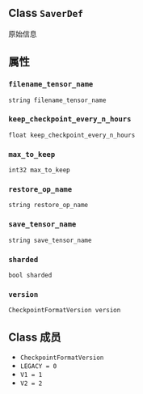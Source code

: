 

## Class  `SaverDef` 
原始信息

## 属性


###  `filename_tensor_name` 
 `string filename_tensor_name` 

###  `keep_checkpoint_every_n_hours` 
 `float keep_checkpoint_every_n_hours` 

###  `max_to_keep` 
 `int32 max_to_keep` 

###  `restore_op_name` 
 `string restore_op_name` 

###  `save_tensor_name` 
 `string save_tensor_name` 

###  `sharded` 
 `bool sharded` 

###  `version` 
 `CheckpointFormatVersion version` 

## Class 成员
-  `CheckpointFormatVersion`  []()
-  `LEGACY = 0`  []()
-  `V1 = 1`  []()
-  `V2 = 2`  []()
